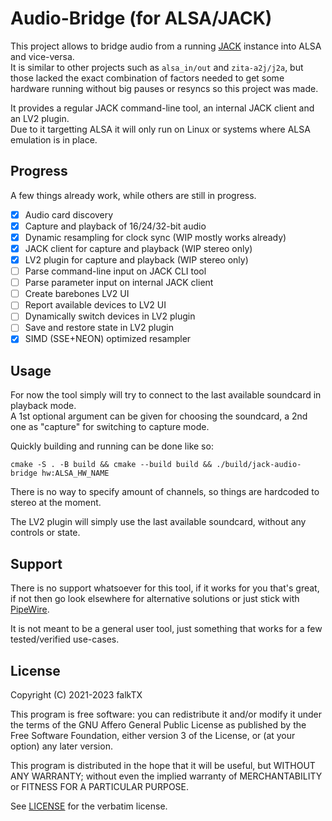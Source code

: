 # Audio-Bridge (for ALSA/JACK)

This project allows to bridge audio from a running [JACK](https://jackaudio.org/) instance into ALSA and vice-versa.  
It is similar to other projects such as `alsa_in/out` and `zita-a2j/j2a`, but those lacked the exact combination of factors needed to get some hardware running without big pauses or resyncs so this project was made.

It provides a regular JACK command-line tool, an internal JACK client and an LV2 plugin.  
Due to it targetting ALSA it will only run on Linux or systems where ALSA emulation is in place.

## Progress

A few things already work, while others are still in progress.

- [x] Audio card discovery
- [x] Capture and playback of 16/24/32-bit audio
- [x] Dynamic resampling for clock sync (WIP mostly works already)
- [x] JACK client for capture and playback (WIP stereo only)
- [x] LV2 plugin for capture and playback (WIP stereo only)
- [ ] Parse command-line input on JACK CLI tool
- [ ] Parse parameter input on internal JACK client
- [ ] Create barebones LV2 UI
- [ ] Report available devices to LV2 UI
- [ ] Dynamically switch devices in LV2 plugin
- [ ] Save and restore state in LV2 plugin
- [x] SIMD (SSE+NEON) optimized resampler

## Usage

For now the tool simply will try to connect to the last available soundcard in playback mode.  
A 1st optional argument can be given for choosing the soundcard, a 2nd one as "capture" for switching to capture mode.

Quickly building and running can be done like so:

```
cmake -S . -B build && cmake --build build && ./build/jack-audio-bridge hw:ALSA_HW_NAME
```

There is no way to specify amount of channels, so things are hardcoded to stereo at the moment.

The LV2 plugin will simply use the last available soundcard, without any controls or state.

## Support

There is no support whatsoever for this tool, if it works for you that's great, if not then go look elsewhere for alternative solutions or just stick with [PipeWire](https://pipewire.org/).

It is not meant to be a general user tool, just something that works for a few tested/verified use-cases.

## License

Copyright (C) 2021-2023 falkTX

This program is free software: you can redistribute it and/or modify it under the terms of the GNU Affero General Public License as published by the Free Software Foundation, either version 3 of the License, or (at your option) any later version.

This program is distributed in the hope that it will be useful, but WITHOUT ANY WARRANTY; without even the implied warranty of MERCHANTABILITY or FITNESS FOR A PARTICULAR PURPOSE.

See [LICENSE](LICENSE) for the verbatim license.
